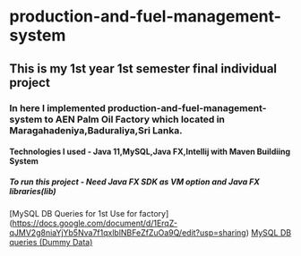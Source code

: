 # production-and-fuel-management-system
## This is my 1st year 1st semester final individual project
### In here I implemented production-and-fuel-management-system to AEN Palm Oil Factory which located in Maragahadeniya,Baduraliya,Sri Lanka.
#### Technologies I used - Java 11,MySQL,Java FX,Intellij with Maven Buildiing System
##### To run this project - Need Java FX SDK as VM option and Java FX libraries(lib) 

[MySQL DB Queries for 1st Use for factory] (https://docs.google.com/document/d/1ErqZ-qJMV2g8niaYjYb5Nva7f1qxlblNBFeZfZuOa9Q/edit?usp=sharing)
[MySQL DB queries (Dummy Data)](https://docs.google.com/document/d/12fuj-3HfXLzM5ijyk7ipg-8CqQCwT-3MQklT_9BmvHc/edit?usp=sharing)
